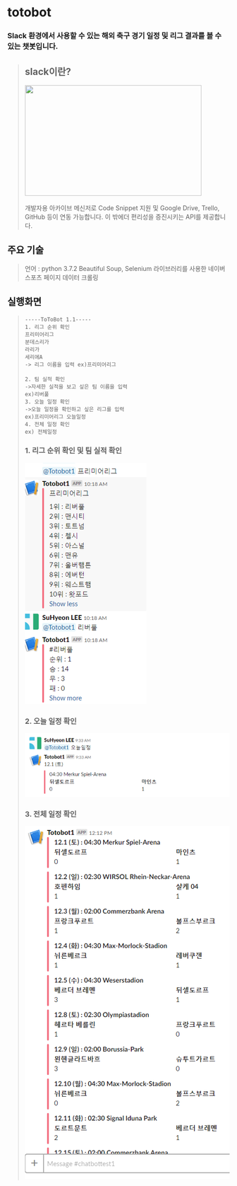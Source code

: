 # totobot
### Slack 환경에서 사용할 수 있는 해외 축구 경기 일정 및 리그 결과를 볼 수 있는 챗봇입니다.
> ## slack이란?
> <img width="400px" height="250px" src="https://cdn-images-1.medium.com/max/1600/0*tJjrjorKn3RULuwD.jpg"></img>
>
> 개발자용 아카이브 메신저로 Code Snippet 지원 및 Google Drive, Trello, GitHub 등이 연동 가능합니다.
> 이 밖에더 편리성을 증진시키는 API를 제공합니다.
## 주요 기술
> 언어 : python 3.7.2
> Beautiful Soup, Selenium 라이브러리를 사용한 네이버 스포츠 페이지 데이터 크롤링
>
## 실행화면
> ```
> -----ToToBot 1.1-----
> 1. 리그 순위 확인
> 프리미어리그
> 분데스리가
> 라리가
> 세리에A
> -> 리그 이름을 입력 ex)프리미어리그
> 
> 2. 팀 실적 확인
> ->자세한 실적을 보고 싶은 팀 이름을 입력
> ex)리버풀
> 3. 오늘 일정 확인
> ->오늘 일정을 확인하고 싶은 리그를 입력
> ex)프리미어리그 오늘일정
> 4. 전체 일정 확인
> ex) 전체일정
> ```
> ### 1. 리그 순위 확인 및 팀 실적 확인
> ![result1](./img/챗봇1.PNG)
>
> ### 2. 오늘 일정 확인
> ![result2](./img/챗봇2.PNG)
>
> ### 3. 전체 일정 확인
> ![result3](./img/캡처.PNG)
>
